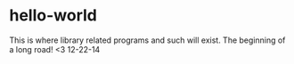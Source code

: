 hello-world
===========

This is where library related programs and such will exist. The beginning of a long road! &lt;3 12-22-14
